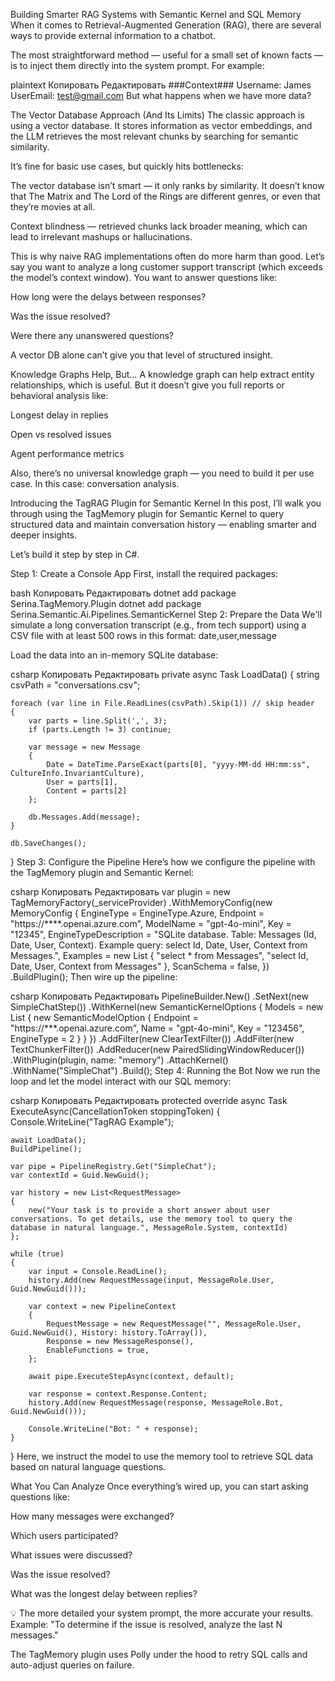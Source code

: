 Building Smarter RAG Systems with Semantic Kernel and SQL Memory
When it comes to Retrieval-Augmented Generation (RAG), there are several ways to provide external information to a chatbot.

The most straightforward method — useful for a small set of known facts — is to inject them directly into the system prompt. For example:

plaintext
Копировать
Редактировать
###Context###
Username: James  
UserEmail: test@gmail.com
But what happens when we have more data?

The Vector Database Approach (And Its Limits)
The classic approach is using a vector database. It stores information as vector embeddings, and the LLM retrieves the most relevant chunks by searching for semantic similarity.

It’s fine for basic use cases, but quickly hits bottlenecks:

The vector database isn’t smart — it only ranks by similarity. It doesn’t know that The Matrix and The Lord of the Rings are different genres, or even that they’re movies at all.

Context blindness — retrieved chunks lack broader meaning, which can lead to irrelevant mashups or hallucinations.

This is why naive RAG implementations often do more harm than good. Let’s say you want to analyze a long customer support transcript (which exceeds the model’s context window). You want to answer questions like:

How long were the delays between responses?

Was the issue resolved?

Were there any unanswered questions?

A vector DB alone can’t give you that level of structured insight.

Knowledge Graphs Help, But…
A knowledge graph can help extract entity relationships, which is useful. But it doesn’t give you full reports or behavioral analysis like:

Longest delay in replies

Open vs resolved issues

Agent performance metrics

Also, there’s no universal knowledge graph — you need to build it per use case. In this case: conversation analysis.

Introducing the TagRAG Plugin for Semantic Kernel
In this post, I’ll walk you through using the TagMemory plugin for Semantic Kernel to query structured data and maintain conversation history — enabling smarter and deeper insights.

Let’s build it step by step in C#.

Step 1: Create a Console App
First, install the required packages:

bash
Копировать
Редактировать
dotnet add package Serina.TagMemory.Plugin
dotnet add package Serina.Semantic.Ai.Pipelines.SemanticKernel
Step 2: Prepare the Data
We'll simulate a long conversation transcript (e.g., from tech support) using a CSV file with at least 500 rows in this format:
date,user,message

Load the data into an in-memory SQLite database:

csharp
Копировать
Редактировать
private async Task LoadData()
{
    string csvPath = "conversations.csv";

    foreach (var line in File.ReadLines(csvPath).Skip(1)) // skip header
    {
        var parts = line.Split(',', 3);
        if (parts.Length != 3) continue;

        var message = new Message
        {
            Date = DateTime.ParseExact(parts[0], "yyyy-MM-dd HH:mm:ss", CultureInfo.InvariantCulture),
            User = parts[1],
            Content = parts[2]
        };

        db.Messages.Add(message);
    }

    db.SaveChanges();
}
Step 3: Configure the Pipeline
Here’s how we configure the pipeline with the TagMemory plugin and Semantic Kernel:

csharp
Копировать
Редактировать
var plugin = new TagMemoryFactory(_serviceProvider)
    .WithMemoryConfig(new MemoryConfig
    {
        EngineType = EngineType.Azure,
        Endpoint = "https://****.openai.azure.com",
        ModelName = "gpt-4o-mini",
        Key = "12345",
        EngineTypeDescription = "SQLite database. Table: Messages (Id, Date, User, Context). Example query: select Id, Date, User, Context from Messages.",
        Examples = new List<string>
        {
            "select * from Messages",
            "select Id, Date, User, Context from Messages"
        },
        ScanSchema = false,
    })
    .BuildPlugin();
Then wire up the pipeline:

csharp
Копировать
Редактировать
PipelineBuilder.New()
    .SetNext(new SimpleChatStep())
    .WithKernel(new SemanticKernelOptions
    {
        Models = new List<SemanticModelOption>
        {
            new SemanticModelOption
            {
                Endpoint = "https://***.openai.azure.com",
                Name = "gpt-4o-mini",
                Key = "123456",
                EngineType = 2
            }
        }
    })
    .AddFilter(new ClearTextFilter())
    .AddFilter(new TextChunkerFilter())
    .AddReducer(new PairedSlidingWindowReducer())
    .WithPlugin(plugin, name: "memory")
    .AttachKernel()
    .WithName("SimpleChat")
    .Build();
Step 4: Running the Bot
Now we run the loop and let the model interact with our SQL memory:

csharp
Копировать
Редактировать
protected override async Task ExecuteAsync(CancellationToken stoppingToken)
{
    Console.WriteLine("TagRAG Example");

    await LoadData();
    BuildPipeline();

    var pipe = PipelineRegistry.Get("SimpleChat");
    var contextId = Guid.NewGuid();

    var history = new List<RequestMessage>
    {
        new("Your task is to provide a short answer about user conversations. To get details, use the memory tool to query the database in natural language.", MessageRole.System, contextId)
    };

    while (true)
    {
        var input = Console.ReadLine();
        history.Add(new RequestMessage(input, MessageRole.User, Guid.NewGuid()));

        var context = new PipelineContext
        {
            RequestMessage = new RequestMessage("", MessageRole.User, Guid.NewGuid(), History: history.ToArray()),
            Response = new MessageResponse(),
            EnableFunctions = true,
        };

        await pipe.ExecuteStepAsync(context, default);

        var response = context.Response.Content;
        history.Add(new RequestMessage(response, MessageRole.Bot, Guid.NewGuid()));

        Console.WriteLine("Bot: " + response);
    }
}
Here, we instruct the model to use the memory tool to retrieve SQL data based on natural language questions.

What You Can Analyze
Once everything’s wired up, you can start asking questions like:

How many messages were exchanged?

Which users participated?

What issues were discussed?

Was the issue resolved?

What was the longest delay between replies?

💡 The more detailed your system prompt, the more accurate your results.
Example: "To determine if the issue is resolved, analyze the last N messages."

The TagMemory plugin uses Polly under the hood to retry SQL calls and auto-adjust queries on failure.
